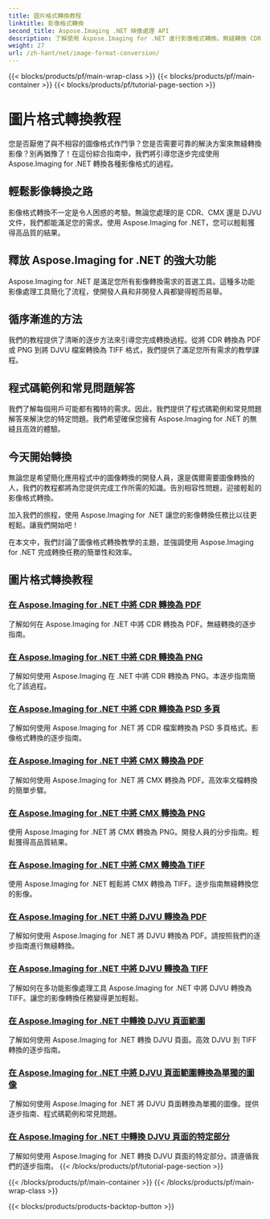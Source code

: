```yaml
---
title: 圖片格式轉換教程
linktitle: 影像格式轉換
second_title: Aspose.Imaging .NET 映像處理 API
description: 了解使用 Aspose.Imaging for .NET 進行影像格式轉換。無縫轉換 CDR、CMX、DJVU 等。專家指南帶來完美結果
weight: 27
url: /zh-hant/net/image-format-conversion/
---
```


{{< blocks/products/pf/main-wrap-class >}}
{{< blocks/products/pf/main-container >}}
{{< blocks/products/pf/tutorial-page-section >}}

# 圖片格式轉換教程


您是否厭倦了與不相容的圖像格式作鬥爭？您是否需要可靠的解決方案來無縫轉換影像？別再猶豫了！在這份綜合指南中，我們將引導您逐步完成使用 Aspose.Imaging for .NET 轉換各種影像格式的過程。

## 輕鬆影像轉換之路

影像格式轉換不一定是令人困惑的考驗。無論您處理的是 CDR、CMX 還是 DJVU 文件，我們都能滿足您的需求。使用 Aspose.Imaging for .NET，您可以輕鬆獲得高品質的結果。

## 釋放 Aspose.Imaging for .NET 的強大功能

Aspose.Imaging for .NET 是滿足您所有影像轉換需求的首選工具。這種多功能影像處理工具簡化了流程，使開發人員和非開發人員都變得輕而易舉。

## 循序漸進的方法

我們的教程提供了清晰的逐步方法來引導您完成轉換過程。從將 CDR 轉換為 PDF 或 PNG 到將 DJVU 檔案轉換為 TIFF 格式，我們提供了滿足您所有需求的教學課程。

## 程式碼範例和常見問題解答

我們了解每個用戶可能都有獨特的需求。因此，我們提供了程式碼範例和常見問題解答來解決您的特定問題。我們希望確保您擁有 Aspose.Imaging for .NET 的無縫且高效的體驗。

## 今天開始轉換

無論您是希望簡化應用程式中的圖像轉換的開發人員，還是偶爾需要圖像轉換的人，我們的教程都將為您提供完成工作所需的知識。告別相容性問題，迎接輕鬆的影像格式轉換。

加入我們的旅程，使用 Aspose.Imaging for .NET 讓您的影像轉換任務比以往更輕鬆。讓我們開始吧！

在本文中，我們討論了圖像格式轉換教學的主題，並強調使用 Aspose.Imaging for .NET 完成轉換任務的簡單性和效率。

## 圖片格式轉換教程
### [在 Aspose.Imaging for .NET 中將 CDR 轉換為 PDF](./convert-cdr-to-pdf/)
了解如何在 Aspose.Imaging for .NET 中將 CDR 轉換為 PDF。無縫轉換的逐步指南。
### [在 Aspose.Imaging for .NET 中將 CDR 轉換為 PNG](./convert-cdr-to-png/)
了解如何使用 Aspose.Imaging 在 .NET 中將 CDR 轉換為 PNG。本逐步指南簡化了該過程。
### [在 Aspose.Imaging for .NET 中將 CDR 轉換為 PSD 多頁](./convert-cdr-to-psd-multipage/)
了解如何使用 Aspose.Imaging for .NET 將 CDR 檔案轉換為 PSD 多頁格式。影像格式轉換的逐步指南。
### [在 Aspose.Imaging for .NET 中將 CMX 轉換為 PDF](./convert-cmx-to-pdf/)
了解如何使用 Aspose.Imaging for .NET 將 CMX 轉換為 PDF。高效率文檔轉換的簡單步驟。
### [在 Aspose.Imaging for .NET 中將 CMX 轉換為 PNG](./convert-cmx-to-png/)
使用 Aspose.Imaging for .NET 將 CMX 轉換為 PNG。開發人員的分步指南。輕鬆獲得高品質結果。
### [在 Aspose.Imaging for .NET 中將 CMX 轉換為 TIFF](./convert-cmx-to-tiff/)
使用 Aspose.Imaging for .NET 輕鬆將 CMX 轉換為 TIFF。逐步指南無縫轉換您的影像。
### [在 Aspose.Imaging for .NET 中將 DJVU 轉換為 PDF](./convert-djvu-to-pdf/)
了解如何使用 Aspose.Imaging for .NET 將 DJVU 轉換為 PDF。請按照我們的逐步指南進行無縫轉換。
### [在 Aspose.Imaging for .NET 中將 DJVU 轉換為 TIFF](./convert-djvu-to-tiff/)
了解如何在多功能影像處理工具 Aspose.Imaging for .NET 中將 DJVU 轉換為 TIFF。讓您的影像轉換任務變得更加輕鬆。
### [在 Aspose.Imaging for .NET 中轉換 DJVU 頁面範圍](./convert-range-of-djvu-pages/)
了解如何使用 Aspose.Imaging for .NET 轉換 DJVU 頁面。高效 DJVU 到 TIFF 轉換的逐步指南。
### [在 Aspose.Imaging for .NET 中將 DJVU 頁面範圍轉換為單獨的圖像](./convert-range-of-djvu-pages-to-separate-images/)
了解如何使用 Aspose.Imaging for .NET 將 DJVU 頁面轉換為單獨的圖像。提供逐步指南、程式碼範例和常見問題。
### [在 Aspose.Imaging for .NET 中轉換 DJVU 頁面的特定部分](./convert-specific-portion-of-djvu-page/)
了解如何使用 Aspose.Imaging for .NET 轉換 DJVU 頁面的特定部分。請遵循我們的逐步指南。
{{< /blocks/products/pf/tutorial-page-section >}}

{{< /blocks/products/pf/main-container >}}
{{< /blocks/products/pf/main-wrap-class >}}

{{< blocks/products/products-backtop-button >}}
